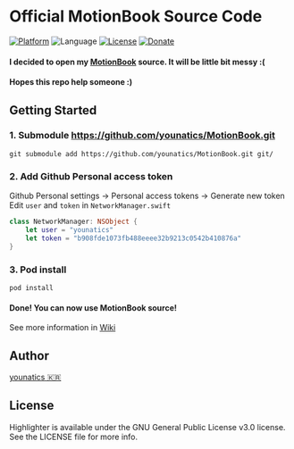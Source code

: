 # Official MotionBook Source Code

[![Platform](http://img.shields.io/badge/platform-ios-green.svg?style=flat
)](https://developer.apple.com/iphone/index.action)
![Language](https://img.shields.io/badge/language-Swift-brightgreen.svg?style=flat)
[![License](http://img.shields.io/badge/license-MIT-lightgrey.svg?style=flat
)](http://mit-license.org)
[![Donate](https://img.shields.io/badge/Donate-PayPal-green.svg)](https://www.paypal.com/cgi-bin/webscr?cmd=_s-xclick&hosted_button_id=PAKBM2K9YU6QN)

#### I decided to open my [MotionBook](https://appsto.re/kr/8yv1hb.i) source. It will be little bit messy :(
#### Hopes this repo help someone :) 

## Getting Started

### 1. Submodule https://github.com/younatics/MotionBook.git
`git submodule add https://github.com/younatics/MotionBook.git git/`

### 2. Add Github Personal access token
Github Personal settings -> Personal access tokens -> Generate new token
Edit `user` and `token` in `NetworkManager.swift`

```Swift
class NetworkManager: NSObject {
    let user = "younatics"
    let token = "b908fde1073fb488eeee32b9213c0542b410876a"
}
```

### 3. Pod install
`pod install`

#### Done! You can now use MotionBook source!
See more information in [Wiki](https://github.com/younatics/MotionBook-Source/wiki)

## Author
[younatics 🇰🇷](http://younatics.github.io)

## License
Highlighter is available under the GNU General Public License v3.0 license. See the LICENSE file for more info.
